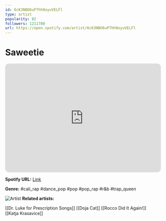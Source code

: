 ```yaml
---
id: 6cK3NBO6uP7hh0oyuVELFl
type: artist
popularity: 82
followers: 1211780
url: https://open.spotify.com/artist/6cK3NBO6uP7hh0oyuVELFl
---
```

# Saweetie

<iframe style="border-radius:12px" src="https://open.spotify.com/embed/artist/6cK3NBO6uP7hh0oyuVELFl" width="100%" height="352" frameBorder="0" allowfullscreen="" allow="autoplay; clipboard-write; encrypted-media; fullscreen; picture-in-picture" loading="lazy"></iframe>

**Spotify URL:** [Link](https://open.spotify.com/artist/6cK3NBO6uP7hh0oyuVELFl)

**Genre:**  #cali_rap #dance_pop #pop #pop_rap #r&b #trap_queen

![Artist](https://i.scdn.co/image/ab6761610000e5eb08508fea5d4e92cf4d221834)
**Related artists:**

[[Dr. Luke for Prescription Songs]]
[[Doja Cat]]
[[Rocco Did It Again!]]
[[Katja Krasavice]]
